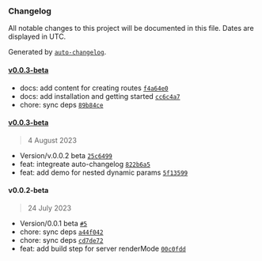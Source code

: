 ### Changelog

All notable changes to this project will be documented in this file. Dates are displayed in UTC.

Generated by [`auto-changelog`](https://github.com/CookPete/auto-changelog).

#### [v0.0.3-beta](https://github.com/madebymondo/mondorepo/compare/v0.0.3-beta...v0.0.3-beta)

- docs: add content for creating routes [`f4a64e0`](https://github.com/madebymondo/mondorepo/commit/f4a64e056d3a30e66eacc47f272b4e8a6b0ae2f9)
- docs: add installation and getting started [`cc6c4a7`](https://github.com/madebymondo/mondorepo/commit/cc6c4a79f0437b032d49a8d6257d7960985e6f67)
- chore: sync deps [`89b84ce`](https://github.com/madebymondo/mondorepo/commit/89b84ce45c0547b09320649e497f943190c9ae94)

#### [v0.0.3-beta](https://github.com/madebymondo/mondorepo/compare/v0.0.2-beta...v0.0.3-beta)

> 4 August 2023

- Version/v.0.0.2 beta [`25c6499`](https://github.com/madebymondo/mondorepo/commit/25c6499414937bcdbc36c64c9ed122b952b1e5b3)
- feat: integreate auto-changelog [`822b6a5`](https://github.com/madebymondo/mondorepo/commit/822b6a52a5d3344017151717a71dd3c7115d1975)
- feat: add demo for nested dynamic params [`5f13599`](https://github.com/madebymondo/mondorepo/commit/5f135997d69605942a5314eb04d3d601ebe126c8)

#### v0.0.2-beta

> 24 July 2023

- Version/0.0.1 beta [`#5`](https://github.com/madebymondo/mondorepo/pull/5)
- chore: sync deps [`a44f042`](https://github.com/madebymondo/mondorepo/commit/a44f042ed8cfc806d5ba45cc2e6546d2e0c17b42)
- chore: sync deps [`cd7de72`](https://github.com/madebymondo/mondorepo/commit/cd7de724aa843152ebcb557a53a23aa2f7ec7c2a)
- feat: add build step for server renderMode [`00c0fdd`](https://github.com/madebymondo/mondorepo/commit/00c0fdd31c22194320cbecb078a4bbeb6f9114b0)
